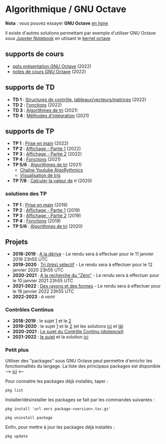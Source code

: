 # Algorithmique / GNU Octave

**Nota** : vous pouvez essayer **GNU Octave** [en ligne](https://octave-online.net)

Il existe d'autres solutions permettant par exemple d'utiliser GNU Octave sous [Jupyter Notebook](https://jupyter.org) en utiisant le [kernel octave](https://pypi.org/project/octave-kernel)

## supports de cours
* [pptx présentation GNU Octave](https://github.com/truillet/upssitech/blob/master/GCGEO/1A/TD/gnu_octave_2022.pdf) (2022)
* [notes de cours GNU Octave](https://github.com/truillet/upssitech/blob/master/GCGEO/1A/TD/octave_v1.92.pdf) (2022)

## supports de TD
* **TD 1** : [Structures de contrôle, tableaux/vecteurs/matrices](https://github.com/truillet/upssitech/blob/master/GCGEO/1A/TD/TD1_Structures_Tableaux_Vecteurs_Matrices.pdf) (2022)
* **TD 2** : [Fonctions](https://github.com/truillet/upssitech/blob/master/GCGEO/1A/TD/TD2_Fonctions.pdf) (2022)
* **TD 3** : [Algorithmes de tri](https://github.com/truillet/upssitech/blob/master/GCGEO/1A/TD/TD3_algorithmes_de_tri.pdf) (2021)
* **TD 4** : [Méthodes d'intégration](https://github.com/truillet/upssitech/blob/master/GCGEO/1A/TD/TD4_Integration.pdf) (2021)

## supports de TP
* **TP 1** : [Prise en main](https://github.com/truillet/upssitech/blob/master/GCGEO/1A/TP/TP1_Prise_en_main.pdf) (2022)
* **TP 2** : [Affichage - Partie 1](https://github.com/truillet/upssitech/blob/master/GCGEO/1A/TP/TP2_Affichage_Part1.pdf) (2022)
* **TP 3** : [Affichage - Partie 2](https://github.com/truillet/upssitech/blob/master/GCGEO/1A/TP/TP3_Affichage_Part2.pdf) (2022)
* **TP 4** : [Fonctions](https://github.com/truillet/upssitech/blob/master/GCGEO/1A/TP/TP4_Fonctions.pdf) (2021)
* **TP 5/6** : [Algorithmes de tri](https://github.com/truillet/upssitech/blob/master/GCGEO/1A/TP/TP5-6_Algorithmes_tri.pdf) (2021)
  * [Chaîne Youtube AlgoRythmics](https://www.youtube.com/user/AlgoRythmics)
  * [Visualisation de tris](http://sorting.at)
* **TP 7/8** : [Calculer la valeur de](https://github.com/truillet/upssitech/blob/master/GCGEO/1A/TP/TP7-8_Pi.pdf) $\pi$ (2020)
 

### solutions des TP
* **TP 1** : [Prise en main](https://github.com/truillet/upssitech/blob/master/GCGEO/1A/TP/solutions/tp1.zip) (2019)
* **TP 2** : [Affichage - Partie 1](https://github.com/truillet/upssitech/blob/master/GCGEO/1A/TP/solutions/tp2.zip) (2019)
* **TP 3** : [Affichage - Partie 2](https://github.com/truillet/upssitech/blob/master/GCGEO/1A/TP/solutions/tp3.zip) (2019)
* **TP 4** : [Fonctions](https://github.com/truillet/upssitech/blob/master/GCGEO/1A/TP/solutions/tp4.zip) (2019)
* **TP 5/6** : [Algorithmes de tri](https://github.com/truillet/upssitech/blob/master/GCGEO/1A/TP/solutions/tp5_6.zip) (2020)

## Projets
* **2018-2019** : [A la dérive](https://github.com/truillet/upssitech/blob/master/GCGEO/1A/TP/Projet_2019_v1.0.pdf) - Le rendu sera à effectuer pour le 11 janvier 2019 23h55 UTC
* **2019-2020** : [Tri (très) sélectif](https://github.com/truillet/upssitech/blob/master/GCGEO/1A/TP/Projet-2020_v1.0_GCGEO.pdf) - Le rendu sera à effectuer pour le 12 janvier 2020 23h55 UTC
* **2020-2021** : [A la recherche du "Zéro"](https://github.com/truillet/upssitech/blob/master/GCGEO/1A/TP/Projet-2021_v1.0.pdf) - Le rendu sera à effectuer pour le 10 janvier 2021 23h55 UTC
* **2021-2022** : [Des rayons et des formes](https://github.com/vgaildrat/2021_GCGEO_Projet) - Le rendu sera à effectuer pour le 16 janvier 2022 23h55 UTC
* **2022-2023** : *à venir*

### Contrôles Continus
* **2018-2019** : le sujet [1](https://github.com/truillet/upssitech/blob/master/GCGEO/1A/CC/TP8%20-%20Controle%20Continu_2018_GCGE0_Gr1.pdf) et le [2](https://github.com/truillet/upssitech/blob/master/GCGEO/1A/CC/TP8%20-%20Controle%20Continu_2018_GCGEO_Gr2.pdf)
* **2019-2020** : le sujet [1](https://github.com/truillet/upssitech/blob/master/GCGEO/1A/CC/TP8%20-%20Controle%20Continu_2019-Gr1_GCGEO.pdf) et le [2](https://github.com/truillet/upssitech/blob/master/GCGEO/1A/CC/TP8%20-%20Controle%20Continu_2019-Gr2_GCGEO.pdf) (et les solutions [ici](https://github.com/truillet/upssitech/blob/master/GCGEO/1A/CC/solutions/CC2019_Gr1.zip) et [là](https://github.com/truillet/upssitech/blob/master/GCGEO/1A/CC/solutions/CC2019_Gr2.zip))
* **2020-2021** : [Le sujet du Contrôle Continu (*distanciel*)](https://github.com/truillet/upssitech/blob/master/GCGEO/1A/CC/CC_2020.pdf)
* **2021-2022** : [le sujet](https://github.com/truillet/upssitech/blob/master/GCGEO/1A/CC/CC_2021_GCGEO.pdf) et la solution [ici](https://github.com/truillet/upssitech/blob/master/GCGEO/1A/CC/solutions/CC2021.zip)

### Petit plus 
Utiliser des "packages" sous GNU Octave peut permettre d'enrichir les fonctionnalités du langage. La liste des principaux packages est disponible --> [ici](https://gnu-octave.github.io/pkg-index/) <--

Pour connaitre les packages déjà installés, taper :  
```
pkg list
```

Installer/désinstaller les packages se fait par les commandes suivantes :
```
pkg install 'url vers package-<version>.tar.gz'

pkg uninstall package
```
Enfin, pour mettre à jour les packages déjà installés :
```
pkg update
```
